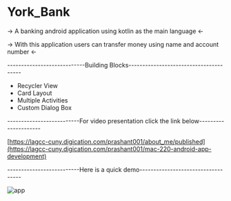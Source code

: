 # York_Bank
-> A banking android application using kotlin as the main language <-

-> With this application users can transfer money using name and account number <-

----------------------------Building Blocks---------------------------------------
- Recycler View
- Card Layout
- Multiple Activities
- Custom Dialog Box

--------------------------For video presentation click the link below---------------------

[https://lagcc-cuny.digication.com/prashant001/about_me/published](https://lagcc-cuny.digication.com/prashant001/mac-220-android-app-development)

--------------------------Here is a quick demo-----------------------------------

![app](https://user-images.githubusercontent.com/82275480/196571973-174b5e31-9c1c-4a52-9ed6-0b2534b241d8.gif)
